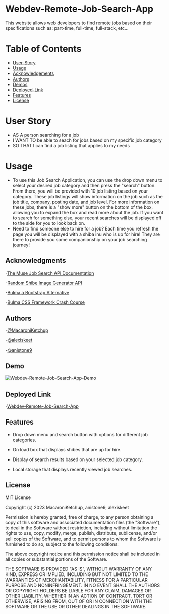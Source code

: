 # Webdev-Remote-Job-Search-App
This website allows web developers to find remote jobs based on their specifications such as: part-time, full-time, full-stack, etc…

# Table of Contents
- [User-Story](#user-story)
- [Usage](#usage)
- [Acknowledgements](#acknowledgments)
- [Authors](#authors)
- [Demos](#demo)
- [Deployed-Link](#deployed-link)
- [Features](#features)
- [License](#liscense)

# User Story
 - AS A person searching for a job
 - I WANT TO be able to seach for jobs based on my specific job category
-  SO THAT I can find a job listing that applies to my needs 

# Usage
- To use this Job Search Application, you can use the drop down menu to select your desired job category and then press the "search" button. From there, you will be provided with 10 job listing based on your category. These job listings will show information on the job such as the job title, company, posting date, and job level. For more information on these jobs, there is a "show more" button on the bottom of the box, allowing you to expand the box and read more about the job. If you want to search for something else, your recent searches will be displayed off to the side for you to look back on.
- Need to find someone else to hire for a job? Each time you refresh the page you will be displayed with a shiba inu who is up for hire! They are there to provide you some companionship on your job searching journey!


## Acknowledgments

-[The Muse Job Search API Documentation](https://www.themuse.com/developers/api/v2)

-[Random Shibe Image Generator API](https://shibe.online/)

-[Bulma a Bootstrap Alternative](https://bulma.io/documentation/)

-[Bulma CSS Framework Crash Course](https://www.youtube.com/watch?v=IiPQYQT2-wg)

## Authors

-[@MacaroniKetchup](https://github.com/MacaroniKetchup)

-[@alexiskeet](https://github.com/alexiskeet)

-[@anistone9](https://github.com/anistone9)

## Demo

![Webdev-Remote-Job-Search-App-Demo](./assets/image/app-demo.gif)

## Deployed Link

-[Webdev-Remote-Job-Search-App]()

## Features

- Drop down menu and search button with options for different job categories.

- On load box that displays shibes that are up for hire. 

- Display of search results based on your selected job category.

- Local storage that displays recently viewed job searches.

## License

MIT License

Copyright (c) 2023 MacaroniKetchup, anistone9, alexiskeet

Permission is hereby granted, free of charge, to any person obtaining a copy
of this software and associated documentation files (the "Software"), to deal
in the Software without restriction, including without limitation the rights
to use, copy, modify, merge, publish, distribute, sublicense, and/or sell
copies of the Software, and to permit persons to whom the Software is
furnished to do so, subject to the following conditions:

The above copyright notice and this permission notice shall be included in all
copies or substantial portions of the Software.

THE SOFTWARE IS PROVIDED "AS IS", WITHOUT WARRANTY OF ANY KIND, EXPRESS OR
IMPLIED, INCLUDING BUT NOT LIMITED TO THE WARRANTIES OF MERCHANTABILITY,
FITNESS FOR A PARTICULAR PURPOSE AND NONINFRINGEMENT. IN NO EVENT SHALL THE
AUTHORS OR COPYRIGHT HOLDERS BE LIABLE FOR ANY CLAIM, DAMAGES OR OTHER
LIABILITY, WHETHER IN AN ACTION OF CONTRACT, TORT OR OTHERWISE, ARISING FROM,
OUT OF OR IN CONNECTION WITH THE SOFTWARE OR THE USE OR OTHER DEALINGS IN THE
SOFTWARE.